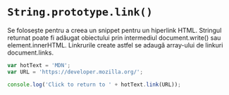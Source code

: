 # `String.prototype.link()`

Se folosește pentru a creea un snippet pentru un hiperlink HTML. Stringul returnat poate fi adăugat obiectului prin intermediul document.write() sau element.innerHTML. Linkrurile create astfel se adaugă array-ului de linkuri document.links.

```javascript
var hotText = 'MDN';
var URL = 'https://developer.mozilla.org/';

console.log('Click to return to ' + hotText.link(URL));
```
